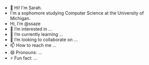 - 👋 Hi! I'm Sarah.
- I'm a sophomore studying Computer Science at the University of Michigan.
- Hi, I’m @ssaze
- 👀 I’m interested in ...
- 🌱 I’m currently learning ...
- 💞️ I’m looking to collaborate on ...
- 📫 How to reach me ...
- 😄 Pronouns: ...
- ⚡ Fun fact: ...

<!---
ssaze/ssaze is a ✨ special ✨ repository because its `README.md` (this file) appears on your GitHub profile.
You can click the Preview link to take a look at your changes.
--->
